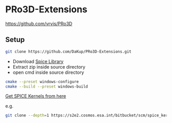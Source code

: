 # PRo3D-Extensions
https://github.com/vrvis/PRo3D


## Setup

```bash
git clone https://github.com/DaKup/PRo3D-Extensions.git
```

- Download [Spice Library](https://naif.jpl.nasa.gov/naif/toolkit_C.html)
- Extract zip inside source directory
- open cmd inside source directory

```bash
cmake --preset windows-configure
cmake --build --preset windows-build
```

[Get SPICE Kernels from here](https://s2e2.cosmos.esa.int/bitbucket/projects/SPICE_KERNELS)

e.g.
```bash
git clone --depth=1 https://s2e2.cosmos.esa.int/bitbucket/scm/spice_kernels/exomars2016.git
```
